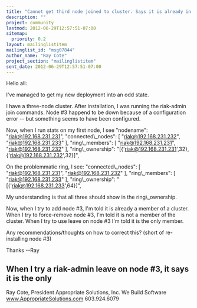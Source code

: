 ```yaml
---
title: "Cannot get third node joined to cluster. Says it is already in a	cluster of it's own."
description: ""
project: community
lastmod: 2012-06-29T12:57:51-07:00
sitemap:
  priority: 0.2
layout: mailinglistitem
mailinglist_id: "msg07844"
author_name: "Ray Cote"
project_section: "mailinglistitem"
sent_date: 2012-06-29T12:57:51-07:00
---
```



Hello all:

I've managed to get my new deployment into an odd state.

I have a three-node cluster. 
After installation, I was running the riak-admin join commands. 
Node #3 happend to be down because of a configuration error -- but something 
seems to have been configured. 

Now, when I run stats on my first node, I see 
 "nodename": "riak@192.168.231.231",
 "connected\\_nodes": [
 "riak@192.168.231.232",
 "riak@192.168.231.233"
 ],
 "ring\\_members": [
 "riak@192.168.231.231",
 "riak@192.168.231.232"
 ],
 "ring\\_ownership": 
"[{'riak@192.168.231.231',32},{'riak@192.168.231.232',32}]",
 
On the problemmatic ring, I see:
 "connected\\_nodes": [
 "riak@192.168.231.231",
 "riak@192.168.231.232"
 ],
 "ring\\_members": [
 "riak@192.168.231.233"
 ],
 "ring\\_ownership": "[{'riak@192.168.231.233',64}]",

My understanding is that all three should show in the ring\\_ownership. 

Now, when I try to add node #3, I'm told it is already a member of a cluster. 
When I try to force-remove node #3, I'm told it is not a member of the cluster. 
When I try to use leave on node #3 I'm told it is the only member.

Any recommendations/thoughts on how to correct this? 
(short of re-installing node #3)

Thanks
--Ray

When I try a riak-admin leave on node #3, it says it is the only 
-- 
Ray Cote, President Appropriate Solutions, Inc. 
We Build Software 
www.AppropriateSolutions.com 603.924.6079 


